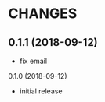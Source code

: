 # CHANGES

0.1.1 (2018-09-12)
------------------

- fix email


0.1.0 (2018-09-12)

- initial release
